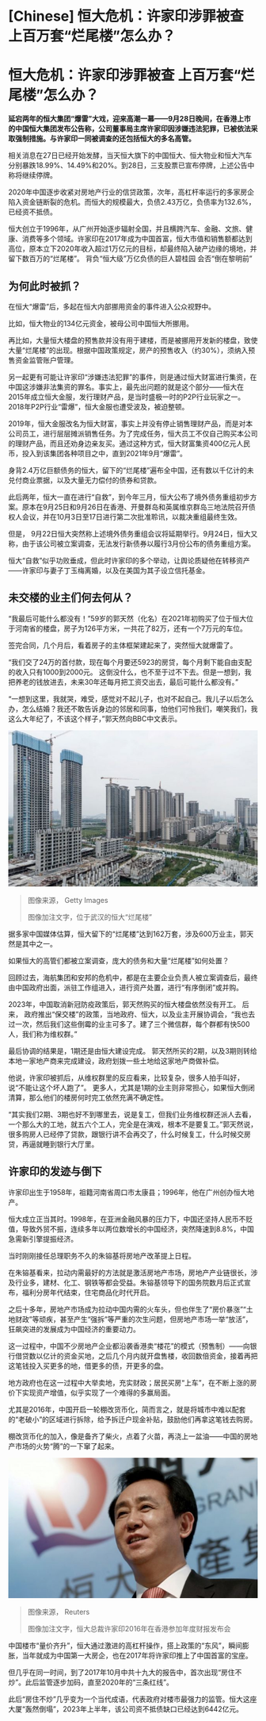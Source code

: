 # [Chinese] 恒大危机：许家印涉罪被查 上百万套“烂尾楼”怎么办？

#  恒大危机：许家印涉罪被查 上百万套“烂尾楼”怎么办？



**延宕两年的恒大集团“爆雷”大戏，迎来高潮一幕——9月28日晚间，在香港上市的中国恒大集团发布公告称，公司董事局主席许家印因涉嫌违法犯罪，已被依法采取强制措施。与许家印一同被调查的还包括恒大的多名高管。**

相关消息在27日已经开始发酵，当天恒大旗下的中国恒大、恒大物业和恒大汽车分别暴跌18.99%、14.49%和20%。到28日，三支股票已宣布停牌，上述公告中称将继续停牌。

2020年中国逐步收紧对房地产行业的信贷政策，次年，高杠杆率运行的多家房企陷入资金链断裂的危机。而恒大的规模最大，负债2.43万亿，负债率为132.6%，已经资不抵债。

恒大创立于1996年，从广州开始逐步辐射全国，并且横跨汽车、金融、文旅、健康、消费等多个领域。许家印在2017年成为中国首富，恒大市值和销售额都达到高位，原本立下2020年收入超过1万亿元的目标，却最终陷入破产边缘的境地，并留下数百万的“烂尾楼”。
 背负“恒大级”万亿负债的巨人碧桂园 会否“倒在黎明前” 

##  为何此时被抓？

在恒大“爆雷”后，多起在恒大内部挪用资金的事件进入公众视野中。

比如，恒大物业的134亿元资金，被母公司中国恒大所挪用。

再比如，大量恒大楼盘的预售款并没有用于建楼，而是被挪用开发新的楼盘，致使大量“烂尾楼”的出现。根据中国政策规定，房产的预售收入（约30%），须纳入预售资金监管账户管理。

另一起更有可能让许家印“涉嫌违法犯罪”的事件，则是通过恒大财富进行集资，在中国这涉嫌非法集资的罪名。事实上，最先出问题的就是这个部分——恒大在2015年成立恒大金服，发行理财产品，是当时盛极一时的P2P行业玩家之一。2018年P2P行业“雷爆”，恒大金服也遭受波及，被迫整顿。

2019年，恒大金服改名为恒大财富，事实上并没有停止销售理财产品，而是对本公司员工，进行层层摊派销售任务。为了完成任务，恒大员工不仅自己购买本公司的理财产品，而且还劝身边亲友买。通过这种方式，恒大财富集资400亿元人民币，投入到该集团各种项目之中，直到2021年9月“爆雷”。

身背2.4万亿巨额债务的恒大，留下的“烂尾楼”遍布全中国，还有数以千亿计的未兑付商业票据，以及大量无力偿付的债券和贷款。

此后两年，恒大一直在进行“自救”，到今年三月，恒大公布了境外债务重组初步方案。原本在9月25日和9月26日在香港、开曼群岛和英属维京群岛三地法院召开债权人会议，并在10月3日至17日进行第二次批准聆讯，以裁决重组最终生效。

但是， 9月22日恒大突然称上述境外债务重组会议将延期举行。9月24日，恒大又称，由于该公司被立案调查，无法发行新债券以履行3月份公布的债务重组方案。

恒大“自救”似乎功败垂成，但此时许家印的多个举动，让舆论质疑他在转移资产——许家印与妻子丁玉梅离婚，以及在美国为其子设立信托基金。

##  未交楼的业主们何去何从？

“我最后可能什么都没有！”59岁的郭天然（化名）在2021年初购买了位于恒大位于河南省的楼盘，房子为126平方米，一共花了82万，还有一个7万元的车位。

签完合同，几个月后，看着房子的主体框架建起来了，突然恒大就爆雷了。

“我们交了24万的首付款，现在每个月要还5923的房贷，每个月剩下能自由支配的收入只有1000到2000元。 这倒没什么，也不至于过不下去。但是一想到，我把养老的钱放进去，未来30年还每月把工资交出去，最后可能什么都没有。”

“一想到这里，我就哭，难受，感觉对不起儿子，也对不起自己。我儿子以后怎么办，怎么结婚？我还不敢告诉身边的邻居和同事，怕他们可怜我们，嘲笑我们，我这么大年纪了，不该这个样子，”郭天然向BBC中文表示。

![A housing complex under construction by Chinese property developer Evergrande is seen in Wuhan, in China's central Hubei province on September 28, 2023.](_131285362_gettyimages-1694567001.jpg)

> 图像来源，  Getty Images
>
> 图像加注文字，位于武汉的恒大“烂尾楼”

据多家中国媒体估算，恒大留下的“烂尾楼”达到162万套，涉及600万业主，郭天然是其中之一。

如果恒大的高管们都被立案调查，庞大的债务和大量“烂尾楼”如何处置？

回顾过去，海航集团和安邦的危机中，都是在主要企业负责人被立案调查后，最终由中国政府出面，派驻工作组进入，进行资产处置，进行“有序倒闭”或并购。

2023年，中国取消新冠防疫政策后，郭天然购买的恒大楼盘依然没有开工。 后来， 政府推出“保交楼”的政策，当地政府、恒大，以及业主开展协调会，“我也去过一次，然后我们这些倒霉的业主可多了。建了三个微信群，每个群都有快500人，我们称为维权群。”

最后协调的结果是，1期还是由恒大建设完成。 郭天然所买的2期，以及3期则转给本地一家地产商来完成建设，政府划拨一些土地给这家地产商做补偿。

他说，许家印被抓后，从维权群里的反应看来，比较复杂，很多人拍手叫好，说“不能让这个坏人跑了”。 更多人，尤其是1期的业主则非常担心，如果恒大倒闭清算，那么他们的楼房何时完工依然充满不确定性。

“其实我们2期、3期也好不到哪里去，说是复工，但我们业务维权群还派人去看，一个那么大的工地，就五六个工人，完全是在演戏，根本不是要复工。”郭天然说，很多购房人已经停了贷款，跟银行讲不会再交了，什么时候复工，什么时候交房贷，再逼就睡到银行大厅里。

##  许家印的发迹与倒下

许家印出生于1958年，祖籍河南省周口市太康县；1996年，他在广州创办恒大地产。

恒大成立正当其时。1998年，在亚洲金融风暴的压力下，中国还坚持人民币不贬值，导致外贸不振，连续多年以两位数增长的中国经济，突然降速到8.8%，中国急需新引擎提振经济。

当时刚刚接任总理职务不久的朱镕基将房地产改革提上日程。

在朱镕基看来，拉动内需最好的方法就是激活房地产市场，房地产产业链很长，涉及行业多，建材、化工、钢铁等都会受益。朱镕基领导下的国务院数月后正式宣布，福利分房年代结束，住宅商品化时代开启。

之后十多年，房地产市场成为拉动中国内需的火车头，但也伴生了“房价暴涨”“土地财政”等顽疾，甚至产生“强拆”等严重的次生问题，但房地产市场一举“放活”，狂飙突进的发展成为中国经济的重要动力。

这一过程中，中国不少房地产企业都沿袭香港卖“楼花”的模式（预售制）——向银行借贷数以亿计的资金买地，之后几个月内就开盘售楼，收回数倍资金，接着再把这笔钱投入买更多的地，借更多的债，开更多的盘。

地方政府也在这一过程中大举卖地，充实财政；居民买房“上车”，在不断上涨的房价下实现资产增值，似乎实现了一个难得的多赢局面。

尤其是2016年，中国开启一轮棚改货币化，简而言之，就是将城市中难以配套的“老破小”的区域进行拆除，给予拆迁户现金补贴，鼓励他们再拿这笔钱去购房。

棚改货币化的加入，像是备齐了柴火，点着了火苗，再浇上一盆油——中国的房地产市场的火势“腾”的一下窜了起来。

![恒大总裁许家印](_120579961_evergrandereuters04.jpg)

> 图像来源，  Reuters
>
> 图像加注文字，恒大总裁许家印2016年在香港参加年度财报发布会

中国楼市“量价齐升”，恒大通过激进的高杠杆操作，搭上政策的“东风”，瞬间膨胀，当年就成为中国第一大房企，也在2017年将许家印推上了中国首富的宝座。

但几乎在同一时间，到了2017年10月中共十九大的报告中，首次出现“房住不炒”。此后监管逐步加码，直至2020年的“三条红线”。

此后“房住不炒”几乎变为一个当代成语，代表政府对楼市最强力的监管。恒大这座大厦“轰然倒塌”，2023年上半年，该公司资不抵债缺口已经达到6442亿元。


